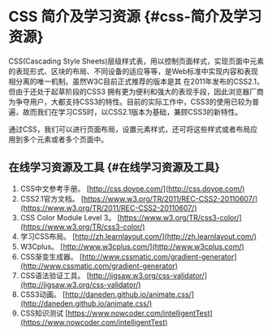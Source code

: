 # CSS 简介及学习资源 {#css-简介及学习资源}

CSS\(Cascading Style Sheets\)层级样式表，用以控制页面样式，实现页面中元素的表现形式、区块的布局、不同设备的适应等等，是Web标准中实现内容和表现相分离的唯一机制。虽然W3C目前正式推荐的版本是其 在2011年发布的CSS2.1，但由于还处于起草阶段的CSS3 拥有更为便利和强大的表现手段，因此浏览器厂商为争夺用户，大都支持CSS3的特性。目前的实际工作中，CSS3的使用已较为普遍，故而我们在学习CSS时，以CSS2.1版本为基础，兼顾CSS3的新特性。

通过CSS，我们可以进行页面布局，设置元素样式，还可将这些样式或者布局应用到多个元素或者多个页面中。

## 在线学习资源及工具 {#在线学习资源及工具}

1. CSS中文参考手册。
   [http://css.doyoe.com/](http://css.doyoe.com/)
2. CSS2.1官方文档。
   [https://www.w3.org/TR/2011/REC-CSS2-20110607/](https://www.w3.org/TR/2011/REC-CSS2-20110607/)
3. CSS Color Module Level 3。
   [https://www.w3.org/TR/css3-color/](https://www.w3.org/TR/css3-color/)
4. 学习CSS布局。
   [http://zh.learnlayout.com/](http://zh.learnlayout.com/)
5. W3Cplus。
   [http://www.w3cplus.com/](http://www.w3cplus.com/)
6. CSS渐变生成器。
   [http://www.cssmatic.com/gradient-generator](http://www.cssmatic.com/gradient-generator)
7. CSS语法验证工具。
   [http://jigsaw.w3.org/css-validator/](http://jigsaw.w3.org/css-validator/)
8. CSS3动画。
   [http://daneden.github.io/animate.css/](http://daneden.github.io/animate.css/)
9. CSS知识测试
   [https://www.nowcoder.com/intelligentTest](https://www.nowcoder.com/intelligentTest)



